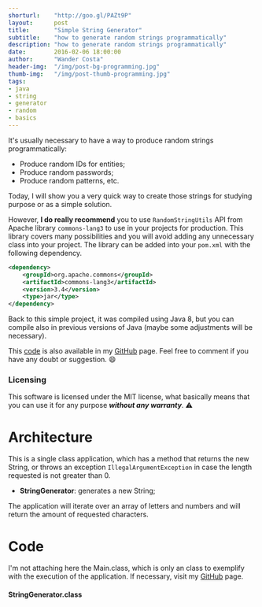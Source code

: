 ```yaml
---
shorturl:    "http://goo.gl/PAZt9P"
layout:      post
title:       "Simple String Generator"
subtitle:    "how to generate random strings programmatically"
description: "how to generate random strings programmatically"
date:        2016-02-06 18:00:00
author:      "Wander Costa"
header-img:  "/img/post-bg-programming.jpg"
thumb-img:   "/img/post-thumb-programming.jpg"
tags:
- java
- string
- generator
- random
- basics
---
```


[github]:https://github.com/rwanderc
[git-stringgenerator]:https://github.com/rwanderc/string-generator

It's usually necessary to have a way to produce random strings programmatically:

* Produce random IDs for entities;
* Produce random passwords;
* Produce random patterns, etc.

Today, I will show you a very quick way to create those strings for studying purpose or as a simple solution.<!--more-->

However, __I do really recommend__ you to use `RandomStringUtils` API from Apache library `commons-lang3` to use in your projects for production. This library covers many possibilities and you will avoid adding any unnecessary class into your project. The library can be added into your `pom.xml` with the following dependency.

``` xml
<dependency>
    <groupId>org.apache.commons</groupId>
    <artifactId>commons-lang3</artifactId>
    <version>3.4</version>
    <type>jar</type>
</dependency>
```

Back to this simple project, it was compiled using Java 8, but you can compile also in previous versions of Java (maybe some adjustments will be necessary).

This [code][git-stringgenerator] is also available in my <i class="fa fa-github"></i> [GitHub][github] page. Feel free to comment if you have any doubt or suggestion. :smile:

### Licensing

This software is licensed under the MIT license, what basically means that you can use it for any purpose ___without any warranty___. :warning:

# Architecture

This is a single class application, which has a method that returns the new String, or throws an exception `IllegalArgumentException` in case the length requested is not greater than 0.

* **StringGenerator**: generates a new String;

The application will iterate over an array of letters and numbers and will return the amount of requested characters.

# Code

I'm not attaching here the Main.class, which is only an class to exemplify with the execution of the application. If necessary, visit my <i class="fa fa-github"></i> [GitHub][github] page.

#### StringGenerator.class
<script src="https://gist.github.com/rwanderc/28d1b684e4298e7ed1451c23a8eca592.js"></script>
